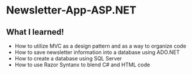 # Newsletter-App-ASP.NET


## What I learned!
* How to utilize MVC as a design pattern and as a way to organize code
* How to save newsletter information into a database using ADO.NET
* How to create a database using SQL Server
* How to use Razor Syntanx to blend C# and HTML code
